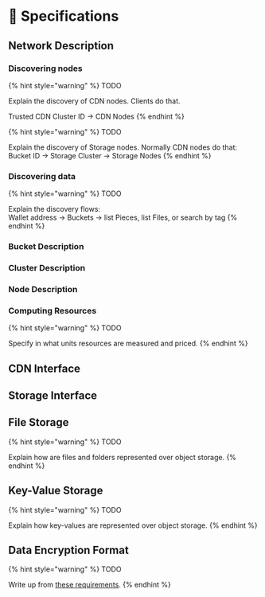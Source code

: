 # 📃 Specifications

## Network Description

### Discovering nodes

{% hint style="warning" %}
TODO

Explain the discovery of CDN nodes. Clients do that.

&#x20;   Trusted CDN Cluster ID -> CDN Nodes
{% endhint %}

{% hint style="warning" %}
TODO

Explain the discovery of Storage nodes. Normally CDN nodes do that:\
&#x20;   Bucket ID -> Storage Cluster -> Storage Nodes
{% endhint %}

### Discovering data

{% hint style="warning" %}
TODO

Explain the discovery flows:\
&#x20;   Wallet address -> Buckets -> list Pieces, list Files, or search by tag
{% endhint %}

### Bucket Description

### Cluster Description

### Node Description

### Computing Resources

{% hint style="warning" %}
TODO

Specify in what units resources are measured and priced.
{% endhint %}

## CDN Interface

## Storage Interface

## File Storage

{% hint style="warning" %}
TODO

Explain how are files and folders represented over object storage.
{% endhint %}

## Key-Value Storage

{% hint style="warning" %}
TODO

Explain how key-values are represented over object storage.
{% endhint %}

## Data Encryption Format

{% hint style="warning" %}
TODO

Write up from [these requirements](https://www.notion.so/cere/Architecture-of-DDC-software-2d6824916b394fa0bc20ff176525d0fc#f62263dcb5254e5cac9784d17a9efd55).
{% endhint %}
